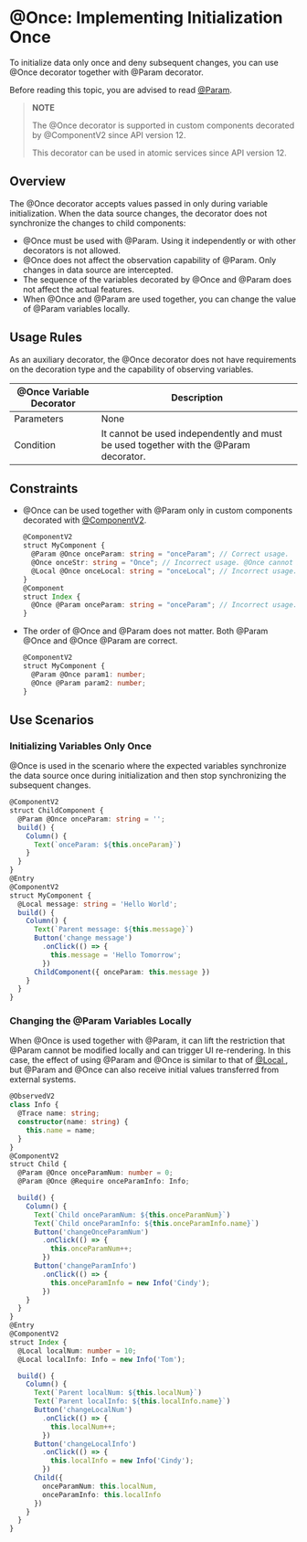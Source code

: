 # \@Once: Implementing Initialization Once
<!--Kit: ArkUI-->
<!--Subsystem: ArkUI-->
<!--Owner: @jiyujia926-->
<!--Designer: @s10021109-->
<!--Tester: @TerryTsao-->
<!--Adviser: @zhang_yixin13-->

To initialize data only once and deny subsequent changes, you can use \@Once decorator together with \@Param decorator.

Before reading this topic, you are advised to read [\@Param](./arkts-new-param.md).

> **NOTE**
>
> The \@Once decorator is supported in custom components decorated by \@ComponentV2 since API version 12.
>
> This decorator can be used in atomic services since API version 12.

## Overview

The \@Once decorator accepts values passed in only during variable initialization. When the data source changes, the decorator does not synchronize the changes to child components:

- \@Once must be used with \@Param. Using it independently or with other decorators is not allowed.
- \@Once does not affect the observation capability of \@Param. Only changes in data source are intercepted.
- The sequence of the variables decorated by \@Once and \@Param does not affect the actual features.
- When \@Once and \@Param are used together, you can change the value of \@Param variables locally.

## Usage Rules

As an auxiliary decorator, the \@Once decorator does not have requirements on the decoration type and the capability of observing variables.

| \@Once Variable Decorator| Description                                     |
| ---------------- | ----------------------------------------- |
| Parameters      | None                                     |
| Condition        | It cannot be used independently and must be used together with the \@Param decorator.|


## Constraints

- \@Once can be used together with \@Param only in custom components decorated with [\@ComponentV2](arkts-new-componentV2.md).

  ```ts
  @ComponentV2
  struct MyComponent {
    @Param @Once onceParam: string = "onceParam"; // Correct usage.
    @Once onceStr: string = "Once"; // Incorrect usage. @Once cannot be used independently.
    @Local @Once onceLocal: string = "onceLocal"; // Incorrect usage. @Once cannot be used with @Local.
  }
  @Component
  struct Index {
    @Once @Param onceParam: string = "onceParam"; // Incorrect usage.
  }
  ```

- The order of \@Once and \@Param does not matter. Both \@Param \@Once and \@Once \@Param are correct.

  ```ts
  @ComponentV2
  struct MyComponent {
    @Param @Once param1: number;
    @Once @Param param2: number;
  }
  ```

## Use Scenarios

### Initializing Variables Only Once

\@Once is used in the scenario where the expected variables synchronize the data source once during initialization and then stop synchronizing the subsequent changes.

```ts
@ComponentV2
struct ChildComponent {
  @Param @Once onceParam: string = '';
  build() {
  	Column() {
  	  Text(`onceParam: ${this.onceParam}`)
  	}
  }
}
@Entry
@ComponentV2
struct MyComponent {
  @Local message: string = 'Hello World';
  build() {
  	Column() {
      Text(`Parent message: ${this.message}`)
      Button('change message')
        .onClick(() => {
          this.message = 'Hello Tomorrow';
        })
      ChildComponent({ onceParam: this.message })
  	}
  }
}
```

### Changing the \@Param Variables Locally

When \@Once is used together with \@Param, it can lift the restriction that \@Param cannot be modified locally and can trigger UI re-rendering. In this case, the effect of using \@Param and \@Once is similar to that of [ \@Local ](arkts-new-local.md), but \@Param and \@Once can also receive initial values transferred from external systems.

```ts
@ObservedV2
class Info {
  @Trace name: string;
  constructor(name: string) {
    this.name = name;
  }
}
@ComponentV2
struct Child {
  @Param @Once onceParamNum: number = 0;
  @Param @Once @Require onceParamInfo: Info;

  build() {
    Column() {
      Text(`Child onceParamNum: ${this.onceParamNum}`)
      Text(`Child onceParamInfo: ${this.onceParamInfo.name}`)
      Button('changeOnceParamNum')
        .onClick(() => {
          this.onceParamNum++;
        })
      Button('changeParamInfo')
        .onClick(() => {
          this.onceParamInfo = new Info('Cindy');
        })
    }
  }
}
@Entry
@ComponentV2
struct Index {
  @Local localNum: number = 10;
  @Local localInfo: Info = new Info('Tom');

  build() {
    Column() {
      Text(`Parent localNum: ${this.localNum}`)
      Text(`Parent localInfo: ${this.localInfo.name}`)
      Button('changeLocalNum')
        .onClick(() => {
          this.localNum++;
        })
      Button('changeLocalInfo')
        .onClick(() => {
          this.localInfo = new Info('Cindy');
        })
      Child({
        onceParamNum: this.localNum,
        onceParamInfo: this.localInfo
      })
    }
  }
}
```
